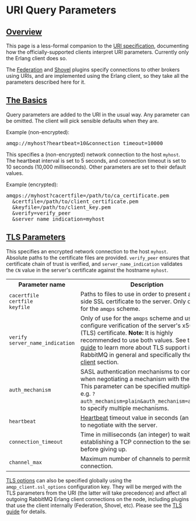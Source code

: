 <!--
Copyright (c) 2007-2019 Pivotal Software, Inc.

All rights reserved. This program and the accompanying materials
are made available under the terms of the under the Apache License,
Version 2.0 (the "License”); you may not use this file except in compliance
with the License. You may obtain a copy of the License at

https://www.apache.org/licenses/LICENSE-2.0

Unless required by applicable law or agreed to in writing, software
distributed under the License is distributed on an "AS IS" BASIS,
WITHOUT WARRANTIES OR CONDITIONS OF ANY KIND, either express or implied.
See the License for the specific language governing permissions and
limitations under the License.
-->

# URI Query Parameters

## <a id="overview" class="anchor" href="#overview">Overview</a>

This page is a less-formal companion to the <a
href="uri-spec.html">URI specification</a>, documenting how the
officially-supported clients interpret URI parameters. Currently
only the Erlang client does so.

The <a href="federation-reference.html#upstreams">Federation</a>
and <a href="shovel.html#uris">Shovel</a> plugins specify
connections to other brokers using URIs, and are implemented
using the Erlang client, so they take all the parameters
described here for it.

## <a id="basics" class="anchor" href="#basics">The Basics</a>

Query parameters are added to the URI in the usual way. Any
parameter can be omitted. The client will pick sensible defaults
when they are.

Example (non-encrypted):

<pre class="lang-ini">
amqp://myhost?heartbeat=10&amp;connection_timeout=10000
</pre>

This specifies a (non-encrypted) network connection to the host
`myhost`. The heartbeat interval is set to 5 seconds,
and connection timeout is set to 10 seconds (10,000 milliseconds).
Other parameters are set to their default values.

Example (encrypted):

<pre class="lang-ini">
amqps://myhost?cacertfile=/path/to/ca_certificate.pem
  &amp;certfile=/path/to/client_certificate.pem
  &amp;keyfile=/path/to/client_key.pem
  &amp;verify=verify_peer
  &amp;server_name_indication=myhost
</pre>

## <a id="tls" class="anchor" href="#tls">TLS Parameters</a>

This specifies an encrypted network connection to the host
`myhost`. Absolute paths to the certificate files
are provided. `verify_peer` ensures that certificate
chain of trust is verified, and `server_name_indication`
validates the `CN` value in the server's certificate
against the hostname `myhost`.

<table>
  <tr>
    <th>Parameter name</th>
    <th>Description</th>
  </tr>
  <tr>
    <td>
      <code>cacertfile</code><br/>
      <code>certfile</code><br/>
      <code>keyfile</code>
    </td>
    <td>
      Paths to files to use in order to present a client-side SSL
      certificate to the server. Only of use for the
      <code>amqps</code> scheme.
    </td>
  </tr>
  <tr>
    <td>
      <code>verify</code><br/>
      <code>server_name_indication</code>
    </td>
    <td>
      Only of use for the <code>amqps</code> scheme and used to
      configure verification of the server's x509 (TLS)
      certificate. <b>Note:</b> It is highly recommended to use
      both values. See the <a href="ssl.html">TLS guide</a> to
      learn more about TLS support in RabbitMQ in general and specifically the
      <a href="ssl.html#configure-erlang">Erlang client</a>
      section.
    </td>
  </tr>
  <tr>
    <td><code>auth_mechanism</code></td>
    <td>
      SASL authentication mechanisms to consider when negotiating
      a mechanism with the server. This parameter can be specified
      multiple times,
      e.g. <code>?auth_mechanism=plain&amp;auth_mechanism=amqplain</code>,
      to specify multiple mechanisms.
    </td>
  </tr>
  <tr>
    <td><code>heartbeat</code></td>
    <td>
      <a href="/heartbeats.html">Heartbeat</a> timeout value in seconds (an integer)
      to negotiate with the server.
    </td>
  </tr>
  <tr>
    <td><code>connection_timeout</code></td>
    <td>
      Time in milliseconds (an integer) to wait while establishing a TCP connection
      to the server before giving up.
    </td>
  </tr>
  <tr>
    <td><code>channel_max</code></td>
    <td>
      Maximum number of channels to permit on this connection.
    </td>
  </tr>
</table>

<a href="/ssl.html">TLS options</a> can also be specified globally using the
`amqp_client.ssl_options` configuration key. They will be merged with
the TLS parameters from the URI (the latter will take
precedence) and affect all outgoing RabbitMQ Erlang client connections
on the node, including plugins that use the client internally (Federation, Shovel, etc).
Please see the <a href="/ssl.html">TLS guide</a> for details.
